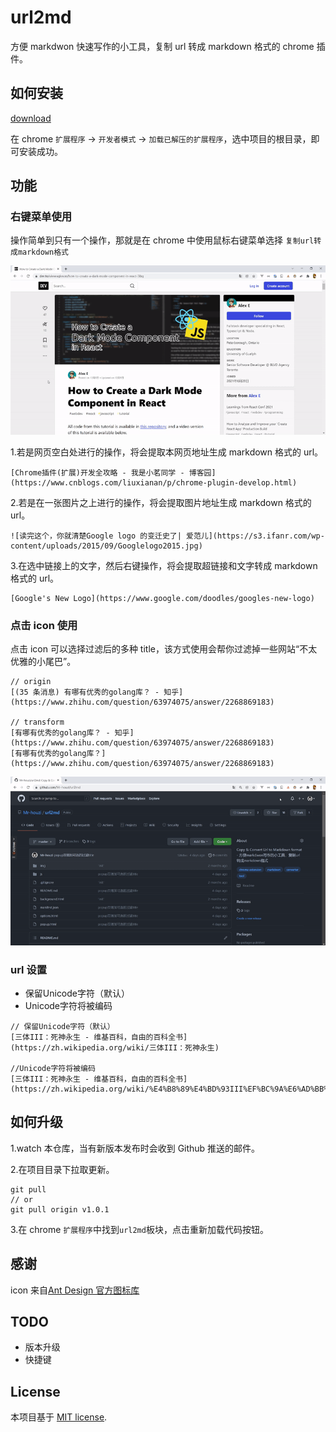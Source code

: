 # url2md

方便 markdwon 快速写作的小工具，复制 url 转成 markdown 格式的 chrome 插件。

## 如何安装

[download](https://github.com/Mr-houzi/url2md/releases)

在 chrome `扩展程序` -> `开发者模式` -> `加载已解压的扩展程序`，选中项目的根目录，即可安装成功。

## 功能

### 右键菜单使用

操作简单到只有一个操作，那就是在 chrome 中使用鼠标右键菜单选择 `复制url转成markdown格式`

![](./doc/img/url2md-demo1.gif)

1.若是网页空白处进行的操作，将会提取本网页地址生成 markdown 格式的 url。

```text
[Chrome插件(扩展)开发全攻略 - 我是小茗同学 - 博客园](https://www.cnblogs.com/liuxianan/p/chrome-plugin-develop.html)
```
 
2.若是在一张图片之上进行的操作，将会提取图片地址生成 markdown 格式的 url。

```text
![读完这个，你就清楚Google logo 的变迁史了| 爱范儿](https://s3.ifanr.com/wp-content/uploads/2015/09/Googlelogo2015.jpg)
```

3.在选中链接上的文字，然后右键操作，将会提取超链接和文字转成 markdown 格式的 url。

```text
[Google's New Logo](https://www.google.com/doodles/googles-new-logo)
```

### 点击 icon 使用

点击 icon 可以选择过滤后的多种 title，该方式使用会帮你过滤掉一些网站“不太优雅的小尾巴”。

```text
// origin
[(35 条消息) 有哪有优秀的golang库？ - 知乎](https://www.zhihu.com/question/63974075/answer/2268869183)

// transform
[有哪有优秀的golang库？ - 知乎](https://www.zhihu.com/question/63974075/answer/2268869183)
[有哪有优秀的golang库？](https://www.zhihu.com/question/63974075/answer/2268869183)
```

![](./doc/img/url2md-demo2.gif)

### url 设置

- 保留Unicode字符（默认）
- Unicode字符将被编码

```text
// 保留Unicode字符（默认）
[三体III：死神永生 - 维基百科，自由的百科全书](https://zh.wikipedia.org/wiki/三体III：死神永生)

//Unicode字符将被编码
[三体III：死神永生 - 维基百科，自由的百科全书](https://zh.wikipedia.org/wiki/%E4%B8%89%E4%BD%93III%EF%BC%9A%E6%AD%BB%E7%A5%9E%E6%B0%B8%E7%94%9F)
```

## 如何升级

1.watch 本仓库，当有新版本发布时会收到 Github 推送的邮件。

2.在项目目录下拉取更新。

```
git pull
// or
git pull origin v1.0.1
```
3.在 chrome `扩展程序`中找到`url2md`板块，点击重新加载代码按钮。

## 感谢

icon 来自[Ant Design 官方图标库](https://www.iconfont.cn/collections/detail?spm=a313x.7781069.1998910419.dc64b3430&cid=9402)

## TODO

- 版本升级
- 快捷键

## License

本项目基于 [MIT license](https://opensource.org/licenses/MIT).
